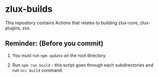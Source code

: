 # zlux-builds

This repository contains Actions that relates to building zlux-core, zlux-plugins, zss.

## Reminder: (Before you commit)

1) You must run `npm update` on the root directory.

2) Run `npm run build` - this script goes through each subdirectories and run `ncc build` command.